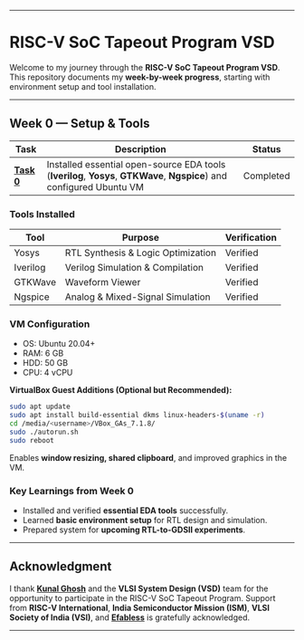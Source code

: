 
---

# RISC-V SoC Tapeout Program VSD

Welcome to my journey through the **RISC-V SoC Tapeout Program VSD**.
This repository documents my **week-by-week progress**, starting with environment setup and tool installation.

---

## Week 0 — Setup & Tools

| Task                          | Description                                                                                                            | Status |
| ----------------------------- | ---------------------------------------------------------------------------------------------------------------------- | ------ |
| [**Task 0**](Week_0/README.md) | Installed essential open-source EDA tools (**Iverilog**, **Yosys**, **GTKWave**, **Ngspice**) and configured Ubuntu VM | Completed|

### Tools Installed

| Tool     | Purpose                            |Verification |
| -------- | ---------------------------------- |------------ |
| Yosys    | RTL Synthesis & Logic Optimization |Verified     |
| Iverilog | Verilog Simulation & Compilation   |Verified     |
| GTKWave  | Waveform Viewer                    |Verified     |
| Ngspice  | Analog & Mixed-Signal Simulation   |Verified     |

### VM Configuration

* OS: Ubuntu 20.04+
* RAM: 6 GB
* HDD: 50 GB
* CPU: 4 vCPU

**VirtualBox Guest Additions (Optional but Recommended):**

```bash
sudo apt update
sudo apt install build-essential dkms linux-headers-$(uname -r)
cd /media/<username>/VBox_GAs_7.1.8/
sudo ./autorun.sh
sudo reboot
```

Enables **window resizing, shared clipboard**, and improved graphics in the VM.



### Key Learnings from Week 0

* Installed and verified **essential EDA tools** successfully.
* Learned **basic environment setup** for RTL design and simulation.
* Prepared system for **upcoming RTL-to-GDSII experiments**.

---

## Acknowledgment

I thank [**Kunal Ghosh**](https://github.com/kunalg123) and the **VLSI System Design (VSD)** team for the opportunity to participate in the RISC-V SoC Tapeout Program.
Support from **RISC-V International**, **India Semiconductor Mission (ISM)**, **VLSI Society of India (VSI)**, and [**Efabless**](https://github.com/efabless) is gratefully acknowledged.

---
